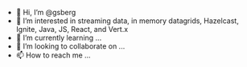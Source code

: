 - 👋 Hi, I’m @gsberg
- 👀 I’m interested in streaming data, in memory datagrids, Hazelcast, Ignite, Java, JS, React, and Vert.x
- 🌱 I’m currently learning ...
- 💞️ I’m looking to collaborate on ...
- 📫 How to reach me ...

<!---
gsberg/gsberg is a ✨ special ✨ repository because its `README.md` (this file) appears on your GitHub profile.
You can click the Preview link to take a look at your changes.
--->
